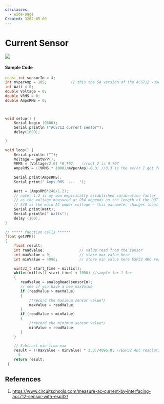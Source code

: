 ```yaml
---
cssclasses:
  - wide-page
Created: 3202-05-09
---
```

# Current Sensor

![](https://www.circuitschools.com/wp-content/uploads/2022/03/ACS712-current-sensor-with-ESP32-circuit-diagram-with-voltage-divider.webp)


#### Sample Code

```cpp
const int sensorIn = 4;      
int mVperAmp = 185;           // this the 5A version of the ACS712 -use 100 for 20A Module and 66 for 30A Module
int Watt = 0;
double Voltage = 0;
double VRMS = 0;
double AmpsRMS = 0;
 

 
void setup() {
	Serial.begin (9600); 
	Serial.println ("ACS712 current sensor"); 
	delay(1000);

}
 
void loop() {
	Serial.println (""); 
	Voltage = getVPP();
	VRMS = (Voltage/2.0) *0.707;   //root 2 is 0.707
	AmpsRMS = ((VRMS * 1000)/mVperAmp)-0.3; //0.3 is the error I got for my sensor
	
	Serial.print(AmpsRMS);
	Serial.print(" Amps RMS  ---  ");
	
	Watt = (AmpsRMS*240/1.2);
	// note: 1.2 is my own empirically established calibration factor
	// as the voltage measured at D34 depends on the length of the OUT-to-D34 wire
	// 240 is the main AC power voltage – this parameter changes locally
	Serial.print(Watt);
	Serial.println(" Watts");
	delay (100);
}
 
// ***** function calls ******
float getVPP()
{
	float result;
	int readValue;                // value read from the sensor
	int maxValue = 0;             // store max value here
	int minValue = 4096;          // store min value here ESP32 ADC resolution
	
	uint32_t start_time = millis();
	while((millis()-start_time) < 1000) //sample for 1 Sec
	{
	   readValue = analogRead(sensorIn);
	   // see if you have a new maxValue
	   if (readValue > maxValue) 
	   {
		   /*record the maximum sensor value*/
		   maxValue = readValue;
	   }
	   if (readValue < minValue) 
	   {
		   /*record the minimum sensor value*/
		   minValue = readValue;
	   }
	}
   
	// Subtract min from max
	result = ((maxValue - minValue) * 3.3)/4096.0; //ESP32 ADC resolution 4096
	  5
	return result;
 }
```


## References
1. https://www.circuitschools.com/measure-ac-current-by-interfacing-acs712-sensor-with-esp32/